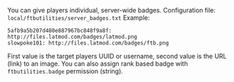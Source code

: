 You can give players individual, server-wide badges.
Configuration file: `local/ftbutilities/server_badges.txt`
Example:
```
5afb9a5b207d480e887967bc848f9a8f: http://files.latmod.com/badges/latmod.png
slowpoke101: http://files.latmod.com/badges/ftb.png
```

First value is the target players UUID or username, second value is the URL (link) to an image.
You can also assign rank based badge with `ftbutilities.badge` permission (string).

